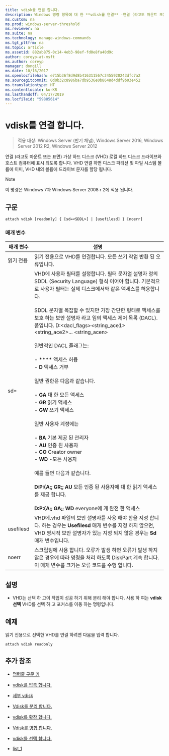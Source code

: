 ```yaml
---
title: vdisk를 연결 합니다.
description: Windows 명령 항목에 대 한 **vdisk를 연결** -연결 (라고도 마운트 또는 표면) 가상 하드 디스크 (VHD) 로컬 하드 디스크 드라이브와 호스트 컴퓨터에 표시 되도록 합니다.
ms.custom: na
ms.prod: windows-server-threshold
ms.reviewer: na
ms.suite: na
ms.technology: manage-windows-commands
ms.tgt_pltfrm: na
ms.topic: article
ms.assetid: 882ab875-0c14-4eb3-98ef-fd0e8fa40d9c
author: coreyp-at-msft
ms.author: coreyp
manager: dongill
ms.date: 10/16/2017
ms.openlocfilehash: e715b36f8d9d8b416311567c2455920243dfc7a2
ms.sourcegitcommit: 0d0b32c8986ba7db9536e0b8648d4ddf9b03e452
ms.translationtype: HT
ms.contentlocale: ko-KR
ms.lasthandoff: 04/17/2019
ms.locfileid: "59885614"
---
```

# <a name="attach-vdisk"></a>vdisk를 연결 합니다.

>적용 대상: Windows Server (반기 채널), Windows Server 2016, Windows Server 2012 R2, Windows Server 2012

연결 (라고도 마운트 또는 표면) 가상 하드 디스크 (VHD) 로컬 하드 디스크 드라이브와 호스트 컴퓨터에 표시 되도록 합니다. VHD 연결 하면 디스크 파티션 및 파일 시스템 볼륨에 이미, VHD 내의 볼륨에 드라이브 문자를 할당 됩니다.
> [!NOTE]
> 이 명령은 Windows 7과 Windows Server 2008 r 2에 적용 됩니다.

## <a name="syntax"></a>구문
```
attach vdisk [readonly] { [sd=<SDDL>] | [usefilesd] } [noerr]
```
### <a name="parameters"></a>매개 변수
|매개 변수|설명|
|-------|--------|
|읽기 전용|읽기 전용으로 VHD를 연결합니다. 모든 쓰기 작업 반환 된 오류입니다.|
|sd=<SDDL string>|VHD에 사용자 필터를 설정합니다. 필터 문자열 설명자 정의 SDDL (Security Language) 형식 이어야 합니다. 기본적으로 사용자 필터는 실제 디스크에서와 같은 액세스를 허용합니다.<br /><br />SDDL 문자열 복잡할 수 있지만 가장 간단한 형태로 액세스를 보호 하는 보안 설명자 라고 임의 액세스 제어 목록 (DACL). 폼입니다. D:<dacl_flags><string_ace1><string_ace2>... <string_acen><br /><br />일반적인 DACL 플래그는:<br /><br />-   **** 액세스 허용<br />-   **D** 액세스 거부<br /><br />일반 권한은 다음과 같습니다.<br /><br />-   **GA** 대 한 모든 액세스<br />-   **GR** 읽기 액세스<br />-   **GW** 쓰기 액세스<br /><br />일반 사용자 계정에는<br /><br />-   **BA** 기본 제공 된 관리자<br />-   **AU** 인증 된 사용자<br />-   **CO** Creator owner<br />-   **WD** -모든 사용자<br /><br />예를 들면 다음과 같습니다.<br /><br />**D:P:(A;; GR;; AU** 모든 인증 된 사용자에 대 한 읽기 액세스를 제공 합니다.<br /><br />**D:P:(A;; GA;; WD** everyone에 게 완전 한 액세스|
|usefilesd|VHD에.vhd 파일의 보안 설명자를 사용 해야 함을 지정 합니다. 하는 경우는 **Usefilesd** 매개 변수를 지정 하지 않으면, VHD 명시적 보안 설명자가 있는 지정 되지 않은 경우는 **Sd** 매개 변수입니다.|
|noerr|스크립팅에 사용 합니다. 오류가 발생 하면 오류가 발생 하지 않은 경우에 따라 명령을 처리 하도록 DiskPart 계속 합니다. 이 매개 변수를 크기는 오류 코드를 수행 합니다.|
## <a name="remarks"></a>설명
-   VHD는 선택 하 고이 작업이 성공 하기 위해 분리 해야 합니다. 사용 하 여는 **vdisk 선택** VHD를 선택 하 고 포커스를 이동 하는 명령입니다.
## <a name="BKMK_Examples"></a>예제
읽기 전용으로 선택한 VHD를 연결 하려면 다음을 입력 합니다.
```
attach vdisk readonly
```
## <a name="additional-references"></a>추가 참조
-   [명령줄 구문 키](command-line-syntax-key.md)
-   [vdisk를 압축 합니다.](compact-vdisk.md)

-   [세부 vdisk](detail-vdisk.md)
-   [Vdisk를 분리 합니다.](detach-vdisk.md)
-   [vdisk를 확장 합니다.](expand-vdisk.md)
-   [Vdisk를 병합 합니다.](merge-vdisk.md)
-   [vdisk를 선택 합니다.](select-vdisk.md)
-   [list_1](list_1.md)
